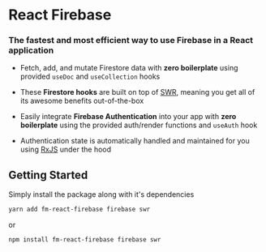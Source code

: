 # React Firebase

### The fastest and most efficient way to use Firebase in a React application

- Fetch, add, and mutate Firestore data with **zero boilerplate** using provided `useDoc` and `useCollection` hooks

- These **Firestore hooks** are built on top of [SWR](https://swr.vercel.app/), meaning you get all of its awesome benefits out-of-the-box

- Easily integrate **Firebase Authentication** into your app with **zero boilerplate** using the provided auth/render functions and `useAuth` hook

- Authentication state is automatically handled and maintained for you using [RxJS](https://rxjs.dev/) under the hood

## Getting Started

Simply install the package along with it's dependencies

```sh
yarn add fm-react-firebase firebase swr
```

or

```sh
npm install fm-react-firebase firebase swr
```
